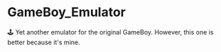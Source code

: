 # GameBoy_Emulator
 🕹️ Yet another emulator for the original GameBoy. However, this one is better because it's mine. 
